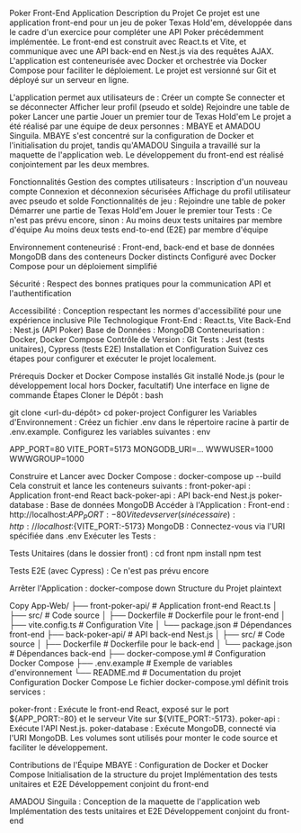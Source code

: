 Poker Front-End Application
Description du Projet
Ce projet est une application front-end pour un jeu de poker Texas Hold'em, développée dans le cadre d'un exercice pour compléter une 
API Poker précédemment implémentée. Le front-end est construit avec React.ts et Vite, et communique avec une API back-end en Nest.js via des requêtes AJAX. 
L'application est conteneurisée avec Docker et orchestrée via Docker Compose pour faciliter le déploiement. Le projet est versionné sur Git et déployé sur un serveur en ligne.

L'application permet aux utilisateurs de :
Créer un compte
Se connecter et se déconnecter
Afficher leur profil (pseudo et solde)
Rejoindre une table de poker
Lancer une partie
Jouer un premier tour de Texas Hold'em
Le projet a été réalisé par une équipe de deux personnes : MBAYE et AMADOU Singuila. MBAYE s'est concentré sur la configuration de Docker et l'initialisation du projet, 
tandis qu'AMADOU Singuila a travaillé sur la maquette de l'application web. Le développement du front-end est réalisé conjointement par les deux membres.

Fonctionnalités
Gestion des comptes utilisateurs :
Inscription d'un nouveau compte
Connexion et déconnexion sécurisées
Affichage du profil utilisateur avec pseudo et solde
Fonctionnalités de jeu :
Rejoindre une table de poker
Démarrer une partie de Texas Hold'em
Jouer le premier tour
Tests :
Ce n'est pas prévu encore, sinon : 
Au moins deux tests unitaires par membre d'équipe
Au moins deux tests end-to-end (E2E) par membre d'équipe

Environnement conteneurisé :
Front-end, back-end et base de données MongoDB dans des conteneurs Docker distincts
Configuré avec Docker Compose pour un déploiement simplifié

Sécurité :
Respect des bonnes pratiques pour la communication API et l'authentification

Accessibilité :
Conception respectant les normes d'accessibilité pour une expérience inclusive
Pile Technologique
Front-End : React.ts, Vite
Back-End : Nest.js (API Poker)
Base de Données : MongoDB
Conteneurisation : Docker, Docker Compose
Contrôle de Version : Git
Tests : Jest (tests unitaires), Cypress (tests E2E)
Installation et Configuration
Suivez ces étapes pour configurer et exécuter le projet localement.

Prérequis
Docker et Docker Compose installés
Git installé
Node.js (pour le développement local hors Docker, facultatif)
Une interface en ligne de commande
Étapes
Cloner le Dépôt :
bash

git clone <url-du-dépôt>
cd poker-project
Configurer les Variables d'Environnement :
Créez un fichier .env dans le répertoire racine à partir de .env.example.
Configurez les variables suivantes :
env

APP_PORT=80
VITE_PORT=5173
MONGODB_URI=...
WWWUSER=1000
WWWGROUP=1000

Construire et Lancer avec Docker Compose :
docker-compose up --build
Cela construit et lance les conteneurs suivants :
front-poker-api : Application front-end React
back-poker-api : API back-end Nest.js
poker-database : Base de données MongoDB
Accéder à l'Application :
Front-end : http://localhost:${APP_PORT:-80}
Vite dev server (si nécessaire) : http://localhost:${VITE_PORT:-5173}
MongoDB : Connectez-vous via l'URI spécifiée dans .env
Exécuter les Tests :

Tests Unitaires (dans le dossier front) :
cd front
npm install
npm test

Tests E2E (avec Cypress) :
Ce n'est pas prévu encore

Arrêter l'Application :
docker-compose down
Structure du Projet
plaintext

Copy
App-Web/
├── front-poker-api/                    # Application front-end React.ts
│   ├── src/                  # Code source
│   ├── Dockerfile            # Dockerfile pour le front-end
│   ├── vite.config.ts        # Configuration Vite
│   └── package.json          # Dépendances front-end
├── back-poker-api/                      # API back-end Nest.js
│   ├── src/                  # Code source
│   ├── Dockerfile            # Dockerfile pour le back-end
│   └── package.json          # Dépendances back-end
├── docker-compose.yml        # Configuration Docker Compose
├── .env.example              # Exemple de variables d'environnement
└── README.md                 # Documentation du projet
Configuration Docker Compose
Le fichier docker-compose.yml définit trois services :

poker-front : Exécute le front-end React, exposé sur le port ${APP_PORT:-80} et le serveur Vite sur ${VITE_PORT:-5173}.
poker-api : Exécute l'API Nest.js.
poker-database : Exécute MongoDB, connecté via l'URI MongoDB.
Les volumes sont utilisés pour monter le code source et faciliter le développement.

Contributions de l'Équipe
MBAYE :
Configuration de Docker et Docker Compose
Initialisation de la structure du projet
Implémentation des tests unitaires et E2E
Développement conjoint du front-end

AMADOU Singuila :
Conception de la maquette de l'application web
Implémentation des tests unitaires et E2E
Développement conjoint du front-end


